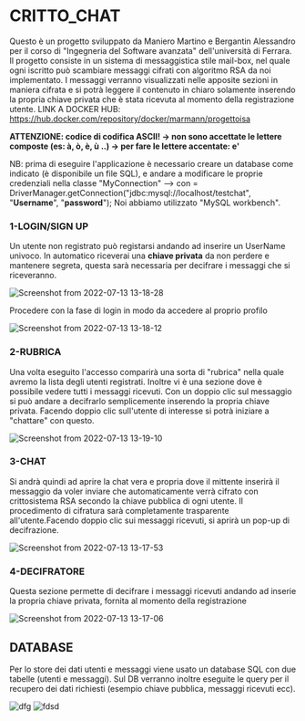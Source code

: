 # CRITTO_CHAT 
Questo è un progetto sviluppato da Maniero Martino e Bergantin Alessandro per il corso di "Ingegneria del Software avanzata" dell'università di Ferrara.
Il progetto consiste in un sistema di messaggistica stile mail-box, nel quale ogni iscritto può scambiare messaggi cifrati con algoritmo RSA da noi implementato.
I messaggi verranno visualizzati nelle apposite sezioni in maniera cifrata e si potrà leggere il contenuto in chiaro solamente inserendo la propria chiave privata che è stata ricevuta al momento della registrazione utente.
LINK A DOCKER HUB: https://hub.docker.com/repository/docker/marmann/progettoisa

**ATTENZIONE: codice di codifica ASCII! -> non sono accettate le lettere composte (es: à, ò, è, ù ..) -> per fare le lettere accentate: e'**

NB: prima di eseguire l'applicazione è necessario creare un database come indicato (è disponibile un file SQL), e andare a modificare le proprie credenziali nella classe "MyConnection" --> con = DriverManager.getConnection("jdbc:mysql://localhost/testchat", "**Username**", "**password**");
Noi abbiamo utilizzato "MySQL workbench".

### 1-LOGIN/SIGN UP
Un utente non registrato può registarsi andando ad inserire un UserName univoco. In automatico riceverai una **chiave privata** da non perdere e mantenere segreta, questa sarà necessaria per decifrare i messaggi che si riceveranno.

![Screenshot from 2022-07-13 13-18-28](https://user-images.githubusercontent.com/100956253/178722404-5e571255-f623-4854-a618-ac9371e6bdc8.png)

Procedere con la fase di login in modo da accedere al proprio profilo

![Screenshot from 2022-07-13 13-18-12](https://user-images.githubusercontent.com/100956253/178722193-855e60c1-99c8-448e-a9a5-b05de0be900e.png)


### **2-RUBRICA** 
Una volta eseguito l'accesso comparirà una sorta di "rubrica" nella quale avremo la lista degli utenti registrati. Inoltre vi è una sezione dove è possibile vedere tutti i messaggi ricevuti. Con un doppio clic sul messaggio si può andare a decifrarlo semplicemente inserendo la propria chiave privata.
Facendo doppio clic sull'utente di interesse si potrà iniziare a "chattare" con questo.

![Screenshot from 2022-07-13 13-19-10](https://user-images.githubusercontent.com/100956253/178727900-89755a06-578f-419e-95d1-009cf4d8b013.png)


### **3-CHAT**
Si andrà quindi ad aprire la chat vera e propria dove il mittente inserirà il messaggio da voler inviare che automaticamente verrà cifrato con crittosistema RSA secondo la chiave pubblica di ogni utente. Il procedimento di cifratura sarà completamente trasparente all'utente.Facendo doppio clic sui messaggi ricevuti, si aprirà un pop-up di decifrazione.

![Screenshot from 2022-07-13 13-17-53](https://user-images.githubusercontent.com/100956253/178727145-6d181721-fd7c-4b26-9f12-39ad9f5b7a1f.png)

### **4-DECIFRATORE**
Questa sezione permette di decifrare i messaggi ricevuti andando ad inserie la propria chiave privata, fornita al momento della registrazione

![Screenshot from 2022-07-13 13-17-06](https://user-images.githubusercontent.com/100956253/178727963-d945a01f-60ed-4a4e-ba16-e368a196b027.png)


## DATABASE
Per lo store dei dati utenti e messaggi viene usato un database SQL con due tabelle (utenti e messaggi). Sul DB verranno inoltre eseguite le query per il recupero dei dati richiesti (esempio chiave pubblica, messaggi ricevuti ecc).

![dfg](https://user-images.githubusercontent.com/100956253/178734636-8674eb33-76cb-4491-8625-934350af1003.jpg)
![fdsd](https://user-images.githubusercontent.com/100956253/178734686-d6192293-d924-4395-8768-2559511aed0e.jpg)

